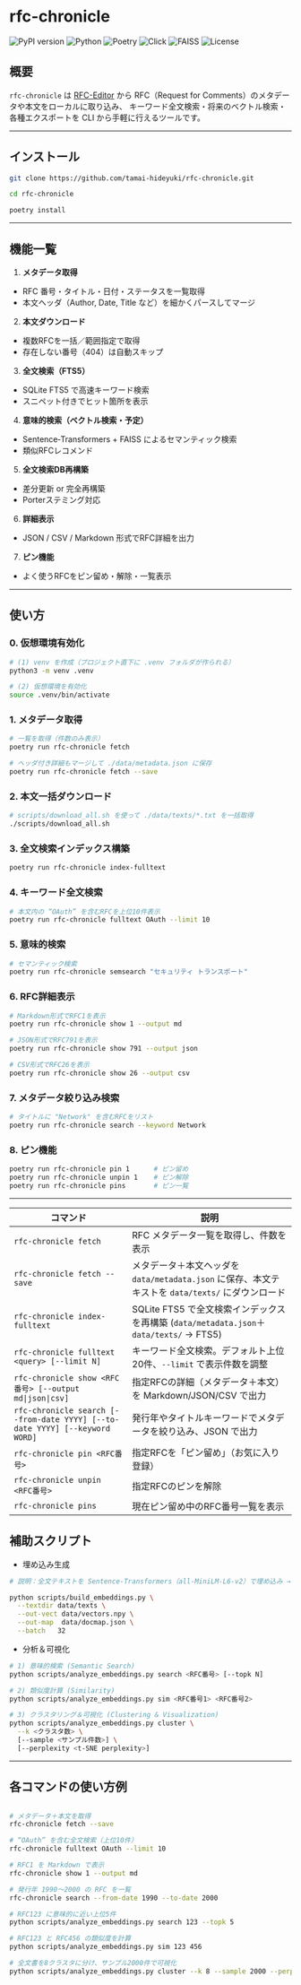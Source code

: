 # rfc-chronicle

![PyPI version](https://img.shields.io/pypi/v/rfc-chronicle.svg)
![Python](https://img.shields.io/badge/python-3.13%2B-blue.svg)
![Poetry](https://img.shields.io/badge/poetry-1.5%2B-blue.svg)
![Click](https://img.shields.io/badge/click-8.1%2B-blue.svg)
![FAISS](https://img.shields.io/badge/faiss-enabled-brightgreen.svg)
![License](https://img.shields.io/badge/license-MIT-lightgrey.svg)

## 概要

`rfc-chronicle` は [RFC-Editor](https://www.rfc-editor.org/) から
RFC（Request for Comments）のメタデータや本文をローカルに取り込み、
キーワード全文検索・将来のベクトル検索・各種エクスポートを
CLI から手軽に行えるツールです。

---

## インストール

```bash
git clone https://github.com/tamai-hideyuki/rfc-chronicle.git

cd rfc-chronicle

poetry install
```

---

## 機能一覧

1. **メタデータ取得**

- RFC 番号・タイトル・日付・ステータスを一覧取得
- 本文ヘッダ（Author, Date, Title など）を細かくパースしてマージ

2. **本文ダウンロード**

- 複数RFCを一括／範囲指定で取得
- 存在しない番号（404）は自動スキップ

3. **全文検索（FTS5）**

- SQLite FTS5 で高速キーワード検索
- スニペット付きでヒット箇所を表示

4. **意味的検索（ベクトル検索・予定）**

- Sentence‐Transformers + FAISS によるセマンティック検索
- 類似RFCレコメンド

5. **全文検索DB再構築**

- 差分更新 or 完全再構築
- Porterステミング対応

6. **詳細表示**

- JSON / CSV / Markdown 形式でRFC詳細を出力

7. **ピン機能**

- よく使うRFCをピン留め・解除・一覧表示

---

## 使い方

### 0. 仮想環境有効化

```bash
# (1) venv を作成（プロジェクト直下に .venv フォルダが作られる）
python3 -m venv .venv

# (2) 仮想環境を有効化
source .venv/bin/activate
```

### 1. メタデータ取得

```bash
# 一覧を取得（件数のみ表示）
poetry run rfc-chronicle fetch

# ヘッダ付き詳細もマージして ./data/metadata.json に保存
poetry run rfc-chronicle fetch --save
```

### 2. 本文一括ダウンロード

```bash
# scripts/download_all.sh を使って ./data/texts/*.txt を一括取得
./scripts/download_all.sh
```

### 3. 全文検索インデックス構築

```bash
poetry run rfc-chronicle index-fulltext
```

### 4. キーワード全文検索

```bash
# 本文内の “OAuth” を含むRFCを上位10件表示
poetry run rfc-chronicle fulltext OAuth --limit 10
```

### 5. 意味的検索

```bash
# セマンティック検索
poetry run rfc-chronicle semsearch "セキュリティ トランスポート"
```

### 6. RFC詳細表示

```bash
# Markdown形式でRFC1を表示
poetry run rfc-chronicle show 1 --output md

# JSON形式でRFC791を表示
poetry run rfc-chronicle show 791 --output json

# CSV形式でRFC26を表示
poetry run rfc-chronicle show 26 --output csv
```

### 7. メタデータ絞り込み検索

```bash
# タイトルに "Network" を含むRFCをリスト
poetry run rfc-chronicle search --keyword Network
```

### 8. ピン機能

```bash
poetry run rfc-chronicle pin 1      # ピン留め
poetry run rfc-chronicle unpin 1    # ピン解除
poetry run rfc-chronicle pins       # ピン一覧
```

---

| コマンド                                                                        | 説明                                                                      |
| --------------------------------------------------------------------------- | ----------------------------------------------------------------------- |
| `rfc-chronicle fetch`                                                       | RFC メタデータ一覧を取得し、件数を表示                                                   |
| `rfc-chronicle fetch --save`                                                | メタデータ＋本文ヘッダを `data/metadata.json` に保存、本文テキストを `data/texts/` にダウンロード     |
| `rfc-chronicle index-fulltext`                                              | SQLite FTS5 で全文検索インデックスを再構築 (`data/metadata.json`＋`data/texts/` → FTS5) |
| `rfc-chronicle fulltext <query> [--limit N]`                                | キーワード全文検索。デフォルト上位20件、`--limit` で表示件数を調整                                 |
| `rfc-chronicle show <RFC番号> [--output md\|json\|csv]`                       | 指定RFCの詳細（メタデータ＋本文）を Markdown/JSON/CSV で出力                               |
| `rfc-chronicle search [--from-date YYYY] [--to-date YYYY] [--keyword WORD]` | 発行年やタイトルキーワードでメタデータを絞り込み、JSON で出力                                       |
| `rfc-chronicle pin <RFC番号>`                                                 | 指定RFCを「ピン留め」（お気に入り登録）                                                   |
| `rfc-chronicle unpin <RFC番号>`                                               | 指定RFCのピンを解除                                                             |
| `rfc-chronicle pins`                                                        | 現在ピン留め中のRFC番号一覧を表示                                                      |

## 補助スクリプト

- 埋め込み生成
```bash
# 説明：全文テキストを Sentence-Transformers（all-MiniLM-L6-v2）で埋め込み → vectors.npy／docmap.json に出力

python scripts/build_embeddings.py \
  --textdir data/texts \
  --out-vect data/vectors.npy \
  --out-map  data/docmap.json \
  --batch   32
```

- 分析＆可視化
```bash
# 1) 意味的検索 (Semantic Search)
python scripts/analyze_embeddings.py search <RFC番号> [--topk N]

# 2) 類似度計算 (Similarity)
python scripts/analyze_embeddings.py sim <RFC番号1> <RFC番号2>

# 3) クラスタリング＆可視化 (Clustering & Visualization)
python scripts/analyze_embeddings.py cluster \
  --k <クラスタ数> \
  [--sample <サンプル件数>] \
  [--perplexity <t-SNE perplexity>] 
```

---

## 各コマンドの使い方例

```bash

# メタデータ＋本文を取得
rfc-chronicle fetch --save

# “OAuth” を含む全文検索（上位10件）
rfc-chronicle fulltext OAuth --limit 10

# RFC1 を Markdown で表示
rfc-chronicle show 1 --output md

# 発行年 1990〜2000 の RFC を一覧
rfc-chronicle search --from-date 1990 --to-date 2000

# RFC123 に意味的に近い上位5件
python scripts/analyze_embeddings.py search 123 --topk 5

# RFC123 と RFC456 の類似度を計算
python scripts/analyze_embeddings.py sim 123 456

# 全文書を8クラスタに分け、サンプル2000件で可視化
python scripts/analyze_embeddings.py cluster --k 8 --sample 2000 --perplexity 40

```
